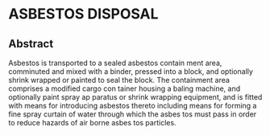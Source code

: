 # ASBESTOS DISPOSAL

## Abstract
Asbestos is transported to a sealed asbestos contain ment area, comminuted and mixed with a binder, pressed into a block, and optionally shrink wrapped or painted to seal the block. The containment area comprises a modified cargo con tainer housing a baling machine, and optionally paint spray ap paratus or shrink wrapping equipment, and is fitted with means for introducing asbestos thereto including means for forming a fine spray curtain of water through which the asbes tos must pass in order to reduce hazards of air borne asbes tos particles.